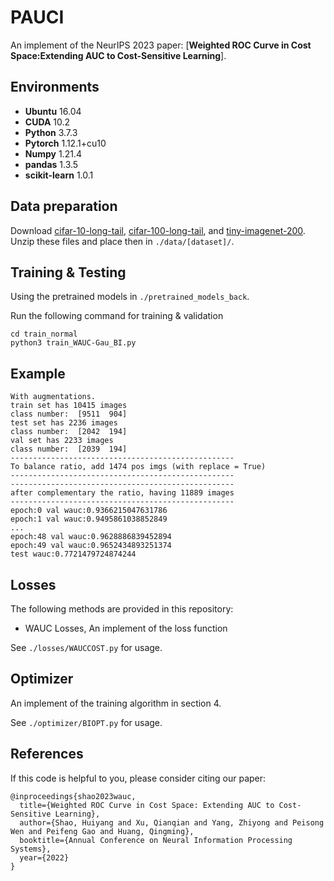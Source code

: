 # PAUCI
An implement of the NeurIPS 2023 paper: [**Weighted ROC Curve in Cost Space:Extending AUC to Cost-Sensitive Learning**].

## Environments
* **Ubuntu** 16.04
* **CUDA** 10.2
* **Python** 3.7.3
* **Pytorch** 1.12.1+cu10
* **Numpy** 1.21.4
* **pandas** 1.3.5
* **scikit-learn** 1.0.1

## Data preparation

Download [cifar-10-long-tail]([https://drive.google.com/uc?export=download&id=1TclrpQOF_ullUP99wk_gjGN8pKvtErG8](https://drive.google.com/drive/folders/191lqLKQFksMci_Dm1EC-B7M7OfHSO8Fk?usp=sharing)), [cifar-100-long-tail]([https://www.pkuml.org/resources/pku-vehicleid.html](https://drive.google.com/drive/folders/191lqLKQFksMci_Dm1EC-B7M7OfHSO8Fk?usp=sharing)), and [tiny-imagenet-200]([https://github.com/visipedia/inat_comp/tree/master/2018#Data](https://drive.google.com/drive/folders/191lqLKQFksMci_Dm1EC-B7M7OfHSO8Fk?usp=sharing)). Unzip these files and place then in `./data/[dataset]/`.

## Training & Testing

Using the pretrained models  in `./pretrained_models_back`.

Run the following command for training & validation

```shell
cd train_normal
python3 train_WAUC-Gau_BI.py
```

## Example

```shell
With augmentations.
train set has 10415 images
class number:  [9511  904]
test set has 2236 images
class number:  [2042  194]
val set has 2233 images
class number:  [2039  194]
--------------------------------------------------
To balance ratio, add 1474 pos imgs (with replace = True)
--------------------------------------------------
--------------------------------------------------
after complementary the ratio, having 11889 images
--------------------------------------------------
epoch:0 val wauc:0.9366215047631786
epoch:1 val wauc:0.9495861038852849
...
epoch:48 val wauc:0.9628886839452894
epoch:49 val wauc:0.9652434893251374
test wauc:0.7721479724874244
```

## Losses

The following methods are provided in this repository:

* WAUC Losses, An implement of the loss function

See `./losses/WAUCCOST.py` for usage.

## Optimizer

An implement of the training algorithm in section 4.

See `./optimizer/BIOPT.py` for usage.

## References
If this code is helpful to you, please consider citing our paper:
```
@inproceedings{shao2023wauc,
  title={Weighted ROC Curve in Cost Space: Extending AUC to Cost-Sensitive Learning},
  author={Shao, Huiyang and Xu, Qianqian and Yang, Zhiyong and Peisong Wen and Peifeng Gao and Huang, Qingming},
  booktitle={Annual Conference on Neural Information Processing Systems},
  year={2022}
}
```
